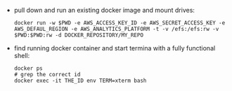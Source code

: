 + pull down and run an existing docker image and mount drives:  
  ```
  docker run -w $PWD -e AWS_ACCESS_KEY_ID -e AWS_SECRET_ACCESS_KEY -e AWS_DEFAUL_REGION -e AWS_ANALYTICS_PLATFORM -t -v /efs:/efs:rw -v $PWD:$PWD:rw -d DOCKER_REPOSITORY/MY_REPO
  ```
  
+ find running docker container and start termina with a fully functional shell:  
  ```
  docker ps
  # grep the correct id
  docker exec -it THE_ID env TERM=xterm bash
  
